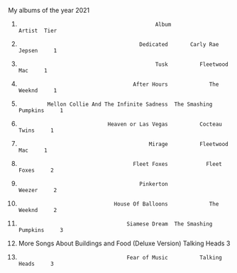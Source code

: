 My albums of the year 2021
1.                                                Album                 Artist  Tier
2.                                           Dedicated       Carly Rae Jepsen     1
3.                                                Tusk          Fleetwood Mac     1
4.                                         After Hours             The Weeknd     1
5.              Mellon Collie And The Infinite Sadness  The Smashing Pumpkins     1
6.                                 Heaven or Las Vegas          Cocteau Twins     1
7.                                              Mirage          Fleetwood Mac     1
8.                                         Fleet Foxes            Fleet Foxes     2
9.                                           Pinkerton                 Weezer     2
10.                                   House Of Balloons             The Weeknd     2
11.                                       Siamese Dream  The Smashing Pumpkins     3
12. More Songs About Buildings and Food (Deluxe Version)          Talking Heads     3
13.                                       Fear of Music          Talking Heads     3
